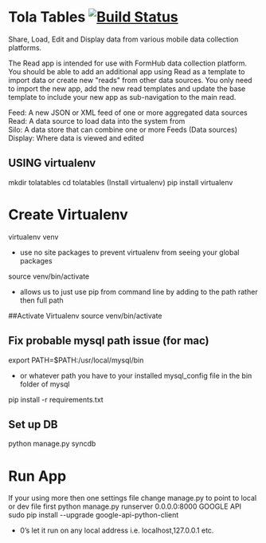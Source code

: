 

Tola Tables [![Build Status](https://travis-ci.org/toladata/TolaTables.svg?branch=master)](https://travis-ci.org/toladata/TolaTables)
====
Share, Load, Edit and Display data from various mobile data collection platforms.

The Read app is intended for use with FormHub data collection platform.  You should be able
to add an additional app using Read as a template to import data or create new "reads"
from other data sources.  You only need to import the new app, add the new read templates
and update the base template to include your new app as sub-navigation to the main read.

Feed: A new JSON or XML feed of one or more aggregated data sources<br>
Read: A data source to load data into the system from<br>
Silo: A data store that can combine one or more Feeds (Data sources)<br>
Display: Where data is viewed and edited<br>

## USING virtualenv
mkdir tolatables
cd tolatables
(Install virtualenv)
pip install virtualenv

# Create Virtualenv
virtualenv venv
* use no site packages to prevent virtualenv from seeing your global packages

source venv/bin/activate
* allows us to just use pip from command line by adding to the path rather then full path

##Activate Virtualenv
source venv/bin/activate

## Fix probable mysql path issue (for mac)
export PATH=$PATH:/usr/local/mysql/bin
* or whatever path you have to your installed mysql_config file in the bin folder of mysql

pip install -r requirements.txt

## Set up DB
python manage.py syncdb

# Run App
If your using more then one settings file change manage.py to point to local or dev file first
python manage.py runserver 0.0.0.0:8000
GOOGLE API 
sudo pip install --upgrade google-api-python-client
* 0’s let it run on any local address i.e. localhost,127.0.0.1 etc.
